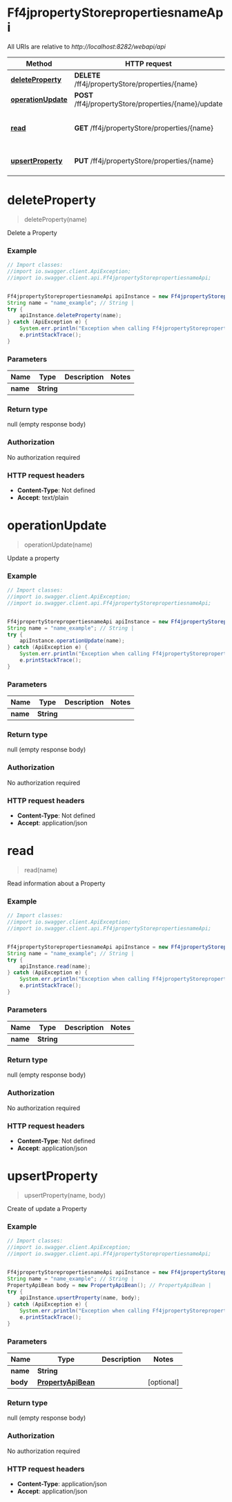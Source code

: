 # Ff4jpropertyStorepropertiesnameApi

All URIs are relative to *http://localhost:8282/webapi/api*

Method | HTTP request | Description
------------- | ------------- | -------------
[**deleteProperty**](Ff4jpropertyStorepropertiesnameApi.md#deleteProperty) | **DELETE** /ff4j/propertyStore/properties/{name} | Delete a Property
[**operationUpdate**](Ff4jpropertyStorepropertiesnameApi.md#operationUpdate) | **POST** /ff4j/propertyStore/properties/{name}/update | Update a property
[**read**](Ff4jpropertyStorepropertiesnameApi.md#read) | **GET** /ff4j/propertyStore/properties/{name} | Read information about a Property
[**upsertProperty**](Ff4jpropertyStorepropertiesnameApi.md#upsertProperty) | **PUT** /ff4j/propertyStore/properties/{name} | Create of update a Property


<a name="deleteProperty"></a>
# **deleteProperty**
> deleteProperty(name)

Delete a Property



### Example
```java
// Import classes:
//import io.swagger.client.ApiException;
//import io.swagger.client.api.Ff4jpropertyStorepropertiesnameApi;


Ff4jpropertyStorepropertiesnameApi apiInstance = new Ff4jpropertyStorepropertiesnameApi();
String name = "name_example"; // String | 
try {
    apiInstance.deleteProperty(name);
} catch (ApiException e) {
    System.err.println("Exception when calling Ff4jpropertyStorepropertiesnameApi#deleteProperty");
    e.printStackTrace();
}
```

### Parameters

Name | Type | Description  | Notes
------------- | ------------- | ------------- | -------------
 **name** | **String**|  |

### Return type

null (empty response body)

### Authorization

No authorization required

### HTTP request headers

 - **Content-Type**: Not defined
 - **Accept**: text/plain

<a name="operationUpdate"></a>
# **operationUpdate**
> operationUpdate(name)

Update a property



### Example
```java
// Import classes:
//import io.swagger.client.ApiException;
//import io.swagger.client.api.Ff4jpropertyStorepropertiesnameApi;


Ff4jpropertyStorepropertiesnameApi apiInstance = new Ff4jpropertyStorepropertiesnameApi();
String name = "name_example"; // String | 
try {
    apiInstance.operationUpdate(name);
} catch (ApiException e) {
    System.err.println("Exception when calling Ff4jpropertyStorepropertiesnameApi#operationUpdate");
    e.printStackTrace();
}
```

### Parameters

Name | Type | Description  | Notes
------------- | ------------- | ------------- | -------------
 **name** | **String**|  |

### Return type

null (empty response body)

### Authorization

No authorization required

### HTTP request headers

 - **Content-Type**: Not defined
 - **Accept**: application/json

<a name="read"></a>
# **read**
> read(name)

Read information about a Property



### Example
```java
// Import classes:
//import io.swagger.client.ApiException;
//import io.swagger.client.api.Ff4jpropertyStorepropertiesnameApi;


Ff4jpropertyStorepropertiesnameApi apiInstance = new Ff4jpropertyStorepropertiesnameApi();
String name = "name_example"; // String | 
try {
    apiInstance.read(name);
} catch (ApiException e) {
    System.err.println("Exception when calling Ff4jpropertyStorepropertiesnameApi#read");
    e.printStackTrace();
}
```

### Parameters

Name | Type | Description  | Notes
------------- | ------------- | ------------- | -------------
 **name** | **String**|  |

### Return type

null (empty response body)

### Authorization

No authorization required

### HTTP request headers

 - **Content-Type**: Not defined
 - **Accept**: application/json

<a name="upsertProperty"></a>
# **upsertProperty**
> upsertProperty(name, body)

Create of update a Property



### Example
```java
// Import classes:
//import io.swagger.client.ApiException;
//import io.swagger.client.api.Ff4jpropertyStorepropertiesnameApi;


Ff4jpropertyStorepropertiesnameApi apiInstance = new Ff4jpropertyStorepropertiesnameApi();
String name = "name_example"; // String | 
PropertyApiBean body = new PropertyApiBean(); // PropertyApiBean | 
try {
    apiInstance.upsertProperty(name, body);
} catch (ApiException e) {
    System.err.println("Exception when calling Ff4jpropertyStorepropertiesnameApi#upsertProperty");
    e.printStackTrace();
}
```

### Parameters

Name | Type | Description  | Notes
------------- | ------------- | ------------- | -------------
 **name** | **String**|  |
 **body** | [**PropertyApiBean**](PropertyApiBean.md)|  | [optional]

### Return type

null (empty response body)

### Authorization

No authorization required

### HTTP request headers

 - **Content-Type**: application/json
 - **Accept**: application/json


